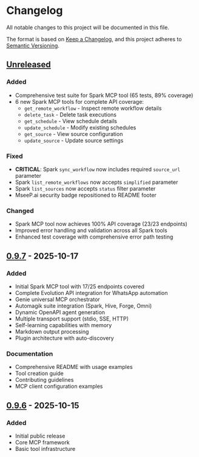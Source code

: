 # Changelog

All notable changes to this project will be documented in this file.

The format is based on [Keep a Changelog](https://keepachangelog.com/en/1.0.0/),
and this project adheres to [Semantic Versioning](https://semver.org/spec/v2.0.0.html).

## [Unreleased]

### Added
- Comprehensive test suite for Spark MCP tool (65 tests, 89% coverage)
- 6 new Spark MCP tools for complete API coverage:
  - `get_remote_workflow` - Inspect remote workflow details
  - `delete_task` - Delete task executions
  - `get_schedule` - View schedule details
  - `update_schedule` - Modify existing schedules
  - `get_source` - View source configuration
  - `update_source` - Update source settings

### Fixed
- **CRITICAL**: Spark `sync_workflow` now includes required `source_url` parameter
- Spark `list_remote_workflows` now accepts `simplified` parameter
- Spark `list_sources` now accepts `status` filter parameter
- MseeP.ai security badge repositioned to README footer

### Changed
- Spark MCP tool now achieves 100% API coverage (23/23 endpoints)
- Improved error handling and validation across all Spark tools
- Enhanced test coverage with comprehensive error path testing

## [0.9.7] - 2025-10-17

### Added
- Initial Spark MCP tool with 17/25 endpoints covered
- Complete Evolution API integration for WhatsApp automation
- Genie universal MCP orchestrator
- Automagik suite integration (Spark, Hive, Forge, Omni)
- Dynamic OpenAPI agent generation
- Multiple transport support (stdio, SSE, HTTP)
- Self-learning capabilities with memory
- Markdown output processing
- Plugin architecture with auto-discovery

### Documentation
- Comprehensive README with usage examples
- Tool creation guide
- Contributing guidelines
- MCP client configuration examples

## [0.9.6] - 2025-10-15

### Added
- Initial public release
- Core MCP framework
- Basic tool infrastructure

[Unreleased]: https://github.com/namastexlabs/automagik-tools/compare/v0.9.7...HEAD
[0.9.7]: https://github.com/namastexlabs/automagik-tools/compare/v0.9.6...v0.9.7
[0.9.6]: https://github.com/namastexlabs/automagik-tools/releases/tag/v0.9.6
